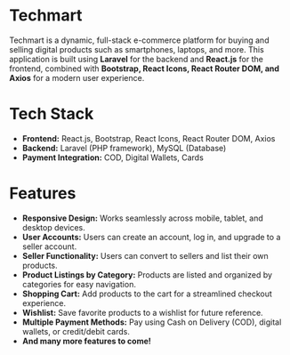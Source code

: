 # Techmart
Techmart is a dynamic, full-stack e-commerce platform for buying and selling digital products such as smartphones, laptops, and more. This application is built using <b>Laravel</b> for the backend and <b>React.js</b> for the frontend, combined with <b>Bootstrap, React Icons, React Router DOM, and Axios</b> for a modern user experience.

# Tech Stack
- <b>Frontend:</b> React.js, Bootstrap, React Icons, React Router DOM, Axios
- <b>Backend:</b> Laravel (PHP framework), MySQL (Database)
- <b>Payment Integration:</b> COD, Digital Wallets, Cards

# Features
- <b>Responsive Design:</b> Works seamlessly across mobile, tablet, and desktop devices.
- <b>User Accounts:</b> Users can create an account, log in, and upgrade to a seller account.
- <b>Seller Functionality:</b> Users can convert to sellers and list their own products.
- <b>Product Listings by Category:</b> Products are listed and organized by categories for easy navigation.
- <b>Shopping Cart:</b> Add products to the cart for a streamlined checkout experience.
- <b>Wishlist:</b> Save favorite products to a wishlist for future reference.
- <b>Multiple Payment Methods:</b> Pay using Cash on Delivery (COD), digital wallets, or credit/debit cards.
- <b>And many more features to come!
